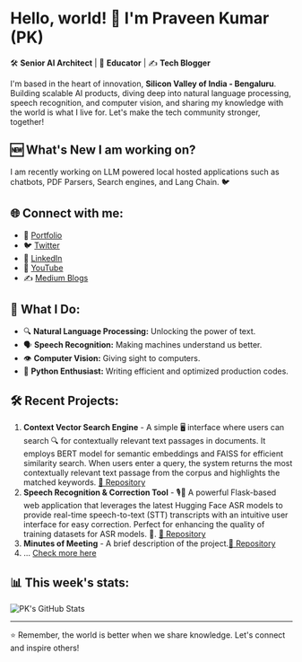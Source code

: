 # Hello, world! 👋 I'm Praveen Kumar (PK)

🛠 **Senior AI Architect** | 🎤 **Educator** | ✍️ **Tech Blogger**

I'm based in the heart of innovation, **Silicon Valley of India - Bengaluru**. Building scalable AI products, diving deep into natural language processing, speech recognition, and computer vision, and sharing my knowledge with the world is what I live for. Let's make the tech community stronger, together!

## :new: What's New I am working on?

I am recently working on LLM powered local hosted applications such as chatbots, PDF Parsers, Search engines, and Lang Chain. :bird: 

## 🌐 Connect with me:
- :man: [Portfolio](https://inboxpraveen.github.io)
- 🐦 [Twitter](https://twitter.com/inboxpraveen)
- 📝 [LinkedIn](https://linkedin.com/in/praveen-kumar-inbox)
- 🎥 [YouTube](https://www.youtube.com/@ai_for_bharat)
- :writing_hand: [Medium Blogs](https://medium.com/@inboxpraveen)

## 🚀 What I Do:
- 🔍 **Natural Language Processing:** Unlocking the power of text.
- 🗣 **Speech Recognition:** Making machines understand us better.
- 👁 **Computer Vision:** Giving sight to computers.
- 🐍 **Python Enthusiast:** Writing efficient and optimized production codes.

## 🛠 Recent Projects:
1. **Context Vector Search Engine** - A simple :desktop_computer: interface where users can search :mag: for contextually relevant text passages in documents. It employs BERT model for semantic embeddings and FAISS for efficient similarity search. When users enter a query, the system returns the most contextually relevant text passage from the corpus and highlights the matched keywords. [🔗 Repository](https://github.com/inboxpraveen/context-search-engine)
2. **Speech Recognition & Correction Tool** - 🎙️📝 A powerful Flask-based web application that leverages the latest Hugging Face ASR models to provide real-time speech-to-text (STT) transcripts with an intuitive user interface for easy correction. Perfect for enhancing the quality of training datasets for ASR models. 🚀. [🔗 Repository](https://github.com/inboxpraveen/ASR-Accuracy-Tool)
3. **Minutes of Meeting** - A brief description of the project.[:link: Repository]()
4. ... [Check more here](https://github.com/inboxpraveen?tab=repositories)

## 📊 This week's stats:
![PK's GitHub Stats](https://github-readme-stats.vercel.app/api?username=inboxpraveen&count_private=true&show_icons=true&theme=radical)

---

⭐ Remember, the world is better when we share knowledge. Let's connect and inspire others!
